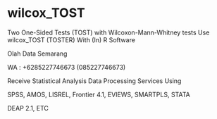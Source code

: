 # wilcox_TOST
Two One-Sided Tests (TOST) with Wilcoxon-Mann-Whitney tests Use wilcox_TOST (TOSTER) With (In) R Software

Olah Data Semarang

WA : +6285227746673 (085227746673)

Receive Statistical Analysis Data Processing Services Using

SPSS, AMOS, LISREL, Frontier 4.1, EVIEWS, SMARTPLS, STATA

DEAP 2.1, ETC
